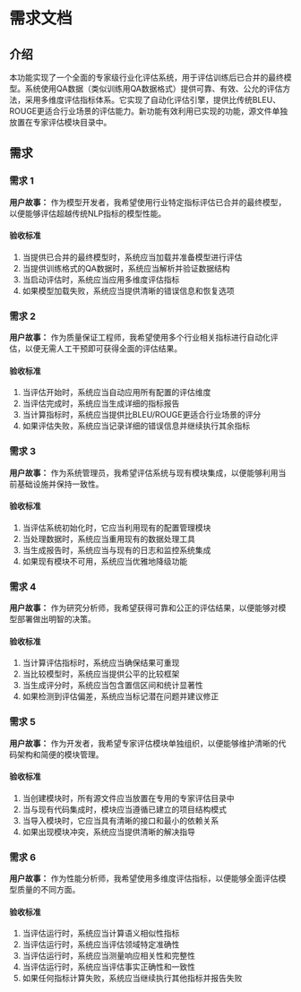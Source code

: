 # 需求文档

## 介绍

本功能实现了一个全面的专家级行业化评估系统，用于评估训练后已合并的最终模型。系统使用QA数据（类似训练用QA数据格式）提供可靠、有效、公允的评估方法，采用多维度评估指标体系。它实现了自动化评估引擎，提供比传统BLEU、ROUGE更适合行业场景的评估能力。新功能有效利用已实现的功能，源文件单独放置在专家评估模块目录中。

## 需求

### 需求 1

**用户故事：** 作为模型开发者，我希望使用行业特定指标评估已合并的最终模型，以便能够评估超越传统NLP指标的模型性能。

#### 验收标准

1. 当提供已合并的最终模型时，系统应当加载并准备模型进行评估
2. 当提供训练格式的QA数据时，系统应当解析并验证数据结构
3. 当启动评估时，系统应当应用多维度评估指标
4. 如果模型加载失败，系统应当提供清晰的错误信息和恢复选项

### 需求 2

**用户故事：** 作为质量保证工程师，我希望使用多个行业相关指标进行自动化评估，以便无需人工干预即可获得全面的评估结果。

#### 验收标准

1. 当评估开始时，系统应当自动应用所有配置的评估维度
2. 当评估完成时，系统应当生成详细的指标报告
3. 当计算指标时，系统应当提供比BLEU/ROUGE更适合行业场景的评分
4. 如果评估失败，系统应当记录详细的错误信息并继续执行其余指标

### 需求 3

**用户故事：** 作为系统管理员，我希望评估系统与现有模块集成，以便能够利用当前基础设施并保持一致性。

#### 验收标准

1. 当评估系统初始化时，它应当利用现有的配置管理模块
2. 当处理数据时，系统应当重用现有的数据处理工具
3. 当生成报告时，系统应当与现有的日志和监控系统集成
4. 如果现有模块不可用，系统应当优雅地降级功能

### 需求 4

**用户故事：** 作为研究分析师，我希望获得可靠和公正的评估结果，以便能够对模型部署做出明智的决策。

#### 验收标准

1. 当计算评估指标时，系统应当确保结果可重现
2. 当比较模型时，系统应当提供公平的比较框架
3. 当生成评分时，系统应当包含置信区间和统计显著性
4. 如果检测到评估偏差，系统应当标记潜在问题并建议修正

### 需求 5

**用户故事：** 作为开发者，我希望专家评估模块单独组织，以便能够维护清晰的代码架构和简便的模块管理。

#### 验收标准

1. 当创建模块时，所有源文件应当放置在专用的专家评估目录中
2. 当与现有代码集成时，模块应当遵循已建立的项目结构模式
3. 当导入模块时，它应当具有清晰的接口和最小的依赖关系
4. 如果出现模块冲突，系统应当提供清晰的解决指导

### 需求 6

**用户故事：** 作为性能分析师，我希望使用多维度评估指标，以便能够全面评估模型质量的不同方面。

#### 验收标准

1. 当评估运行时，系统应当计算语义相似性指标
2. 当评估运行时，系统应当评估领域特定准确性
3. 当评估运行时，系统应当测量响应相关性和完整性
4. 当评估运行时，系统应当评估事实正确性和一致性
5. 如果任何指标计算失败，系统应当继续执行其他指标并报告失败